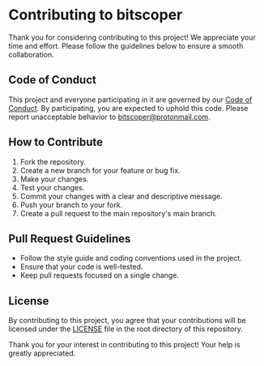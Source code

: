 # Contributing to bitscoper

Thank you for considering contributing to this project! We appreciate your time and effort. Please follow the guidelines below to ensure a smooth collaboration.

## Code of Conduct

This project and everyone participating in it are governed by our [Code of Conduct](CODE_OF_CONDUCT.md). By participating, you are expected to uphold this code. Please report unacceptable behavior to bitscoper@protonmail.com.

## How to Contribute

1. Fork the repository.
2. Create a new branch for your feature or bug fix.
3. Make your changes.
4. Test your changes.
5. Commit your changes with a clear and descriptive message.
6. Push your branch to your fork.
7. Create a pull request to the main repository's main branch.

## Pull Request Guidelines

- Follow the style guide and coding conventions used in the project.
- Ensure that your code is well-tested.
- Keep pull requests focused on a single change.

## License

By contributing to this project, you agree that your contributions will be licensed under the [LICENSE](LICENSE) file in the root directory of this repository.

Thank you for your interest in contributing to this project! Your help is greatly appreciated.